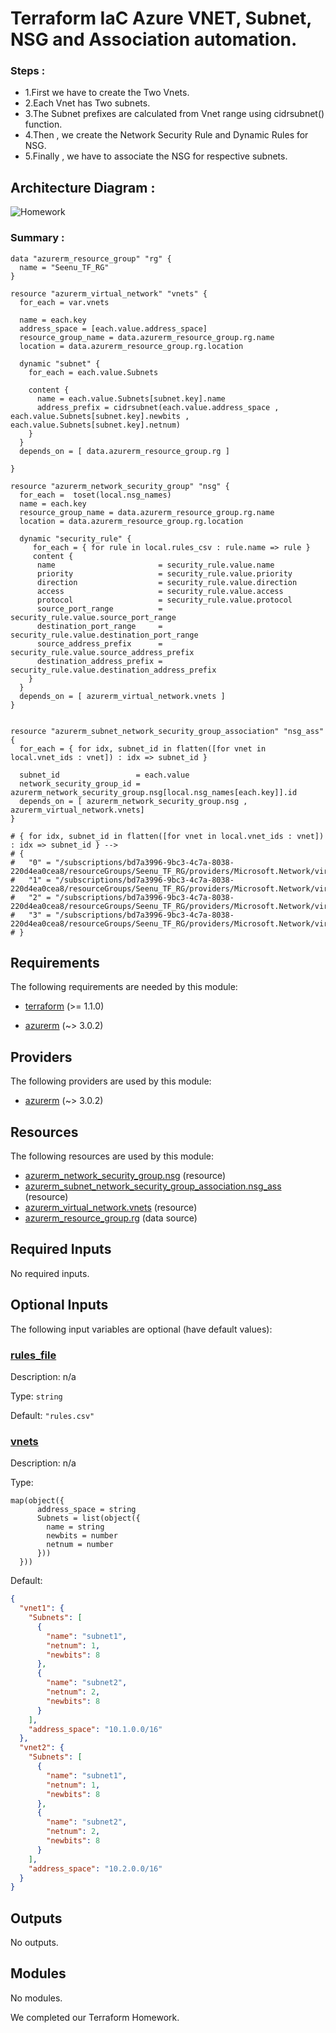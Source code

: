 <!-- BEGIN_TF_DOCS -->
# Terraform IaC Azure VNET, Subnet, NSG and Association automation.

### Steps :
- 1.First we have to create the Two Vnets.
- 2.Each Vnet has Two subnets.
- 3.The Subnet prefixes are calculated from Vnet range using cidrsubnet() function.
- 4.Then , we create the Network Security Rule and Dynamic Rules for NSG.
- 5.Finally , we have to associate the NSG for respective subnets.

 ## Architecture Diagram :

 ![Homework](https://github.com/srinivasan2022/Terraform_Homework/assets/118502121/678b71fd-d90b-4ea5-8549-061aae72a3b8)

 ### Summary :


```hcl
data "azurerm_resource_group" "rg" {
  name = "Seenu_TF_RG"
}

resource "azurerm_virtual_network" "vnets" {
  for_each = var.vnets

  name = each.key
  address_space = [each.value.address_space]
  resource_group_name = data.azurerm_resource_group.rg.name
  location = data.azurerm_resource_group.rg.location

  dynamic "subnet" {
    for_each = each.value.Subnets

    content {
      name = each.value.Subnets[subnet.key].name
      address_prefix = cidrsubnet(each.value.address_space , each.value.Subnets[subnet.key].newbits , each.value.Subnets[subnet.key].netnum)
    }
  }
  depends_on = [ data.azurerm_resource_group.rg ]

}

resource "azurerm_network_security_group" "nsg" {       
  for_each =  toset(local.nsg_names)
  name = each.key
  resource_group_name = data.azurerm_resource_group.rg.name
  location = data.azurerm_resource_group.rg.location

  dynamic "security_rule" {                                   
     for_each = { for rule in local.rules_csv : rule.name => rule }
     content {
      name                       = security_rule.value.name
      priority                   = security_rule.value.priority
      direction                  = security_rule.value.direction
      access                     = security_rule.value.access
      protocol                   = security_rule.value.protocol
      source_port_range          = security_rule.value.source_port_range
      destination_port_range     = security_rule.value.destination_port_range
      source_address_prefix      = security_rule.value.source_address_prefix
      destination_address_prefix = security_rule.value.destination_address_prefix
    }
  }
  depends_on = [ azurerm_virtual_network.vnets ]
}


resource "azurerm_subnet_network_security_group_association" "nsg_ass" {
  for_each = { for idx, subnet_id in flatten([for vnet in local.vnet_ids : vnet]) : idx => subnet_id }

  subnet_id                 = each.value
  network_security_group_id = azurerm_network_security_group.nsg[local.nsg_names[each.key]].id
  depends_on = [ azurerm_network_security_group.nsg , azurerm_virtual_network.vnets]
}

# { for idx, subnet_id in flatten([for vnet in local.vnet_ids : vnet]) : idx => subnet_id } -->
# {
#   "0" = "/subscriptions/bd7a3996-9bc3-4c7a-8038-220d4ea0cea8/resourceGroups/Seenu_TF_RG/providers/Microsoft.Network/virtualNetworks/vnet1/subnets/subnet1"
#   "1" = "/subscriptions/bd7a3996-9bc3-4c7a-8038-220d4ea0cea8/resourceGroups/Seenu_TF_RG/providers/Microsoft.Network/virtualNetworks/vnet1/subnets/subnet2"
#   "2" = "/subscriptions/bd7a3996-9bc3-4c7a-8038-220d4ea0cea8/resourceGroups/Seenu_TF_RG/providers/Microsoft.Network/virtualNetworks/vnet2/subnets/subnet1"
#   "3" = "/subscriptions/bd7a3996-9bc3-4c7a-8038-220d4ea0cea8/resourceGroups/Seenu_TF_RG/providers/Microsoft.Network/virtualNetworks/vnet2/subnets/subnet2"
# }
```

<!-- markdownlint-disable MD033 -->
## Requirements

The following requirements are needed by this module:

- <a name="requirement_terraform"></a> [terraform](#requirement\_terraform) (>= 1.1.0)

- <a name="requirement_azurerm"></a> [azurerm](#requirement\_azurerm) (~> 3.0.2)

## Providers

The following providers are used by this module:

- <a name="provider_azurerm"></a> [azurerm](#provider\_azurerm) (~> 3.0.2)

## Resources

The following resources are used by this module:

- [azurerm_network_security_group.nsg](https://registry.terraform.io/providers/hashicorp/azurerm/latest/docs/resources/network_security_group) (resource)
- [azurerm_subnet_network_security_group_association.nsg_ass](https://registry.terraform.io/providers/hashicorp/azurerm/latest/docs/resources/subnet_network_security_group_association) (resource)
- [azurerm_virtual_network.vnets](https://registry.terraform.io/providers/hashicorp/azurerm/latest/docs/resources/virtual_network) (resource)
- [azurerm_resource_group.rg](https://registry.terraform.io/providers/hashicorp/azurerm/latest/docs/data-sources/resource_group) (data source)

<!-- markdownlint-disable MD013 -->
## Required Inputs

No required inputs.

## Optional Inputs

The following input variables are optional (have default values):

### <a name="input_rules_file"></a> [rules\_file](#input\_rules\_file)

Description: n/a

Type: `string`

Default: `"rules.csv"`

### <a name="input_vnets"></a> [vnets](#input\_vnets)

Description: n/a

Type:

```hcl
map(object({
      address_space = string
      Subnets = list(object({
        name = string
        newbits = number
        netnum = number
      }))
  }))
```

Default:

```json
{
  "vnet1": {
    "Subnets": [
      {
        "name": "subnet1",
        "netnum": 1,
        "newbits": 8
      },
      {
        "name": "subnet2",
        "netnum": 2,
        "newbits": 8
      }
    ],
    "address_space": "10.1.0.0/16"
  },
  "vnet2": {
    "Subnets": [
      {
        "name": "subnet1",
        "netnum": 1,
        "newbits": 8
      },
      {
        "name": "subnet2",
        "netnum": 2,
        "newbits": 8
      }
    ],
    "address_space": "10.2.0.0/16"
  }
}
```

## Outputs

No outputs.

## Modules

No modules.

We completed our Terraform Homework.
<!-- END_TF_DOCS -->